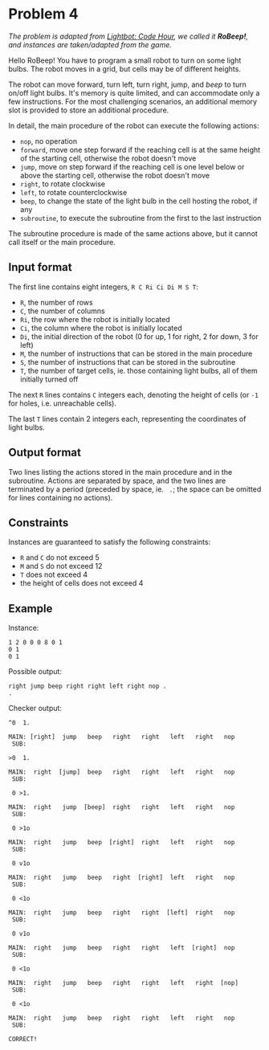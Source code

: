 # Problem 4

_The problem is adapted from [Lightbot: Code Hour](https://lightbot.com/hour-of-code.html), we called it **RoBeep!**, and instances are taken/adapted from the game._


Hello RoBeep!
You have to program a small robot to turn on some light bulbs.
The robot moves in a grid, but cells may be of different heights.

The robot can move forward, turn left, turn right, jump, and *beep* to turn on/off light bulbs.
It's memory is quite limited, and can accommodate only a few instructions.
For the most challenging scenarios, an additional memory slot is provided to store an additional procedure.

In detail, the main procedure of the robot can execute the following actions:
* `nop`, no operation
* `forward`, move one step forward if the reaching cell is at the same height of the starting cell, otherwise the robot doesn't move
* `jump`, move on step forward if the reaching cell is one level below or above the starting cell, otherwise the robot doesn't move
* `right`, to rotate clockwise
* `left`, to rotate counterclockwise
* `beep`, to change the state of the light bulb in the cell hosting the robot, if any
* `subroutine`, to execute the subroutine from the first to the last instruction

The subroutine procedure is made of the same actions above, but it cannot call itself or the main procedure.


## Input format

The first line contains eight integers, `R C Ri Ci Di M S T`:
* `R`, the number of rows
* `C`, the number of columns
* `Ri`, the row where the robot is initially located
* `Ci`, the column where the robot is initially located
* `Di`, the initial direction of the robot (0 for up, 1 for right, 2 for down, 3 for left)
* `M`, the number of instructions that can be stored in the main procedure
* `S`, the number of instructions that can be stored in the subroutine
* `T`, the number of target cells, ie. those containing light bulbs, all of them initially turned off

The next `R` lines contains `C` integers each, denoting the height of cells (or `-1` for holes, i.e. unreachable cells).

The last `T` lines contain 2 integers each, representing the coordinates of light bulbs.


## Output format

Two lines listing the actions stored in the main procedure and in the subroutine.
Actions are separated by space, and the two lines are terminated by a period (preceded by space, ie. <code>&nbsp;.</code>; the space can be omitted for lines containing no actions).


## Constraints

Instances are guaranteed to satisfy the following constraints:

* `R` and `C` do not exceed 5
* `M` and `S` do not exceed 12
* `T` does not exceed 4
* the height of cells does not exceed 4


## Example

Instance:

```
1 2 0 0 0 8 0 1
0 1
0 1
```

Possible output:

```
right jump beep right right left right nop .
.
```

Checker output:

```
^0  1.

MAIN: [right]  jump   beep   right   right   left   right   nop  
 SUB: 

>0  1.

MAIN:  right  [jump]  beep   right   right   left   right   nop  
 SUB: 

 0 >1.

MAIN:  right   jump  [beep]  right   right   left   right   nop  
 SUB: 

 0 >1o

MAIN:  right   jump   beep  [right]  right   left   right   nop  
 SUB: 

 0 v1o

MAIN:  right   jump   beep   right  [right]  left   right   nop  
 SUB: 

 0 <1o

MAIN:  right   jump   beep   right   right  [left]  right   nop  
 SUB: 

 0 v1o

MAIN:  right   jump   beep   right   right   left  [right]  nop  
 SUB: 

 0 <1o

MAIN:  right   jump   beep   right   right   left   right  [nop] 
 SUB: 

 0 <1o

MAIN:  right   jump   beep   right   right   left   right   nop  
 SUB: 

CORRECT!
```
